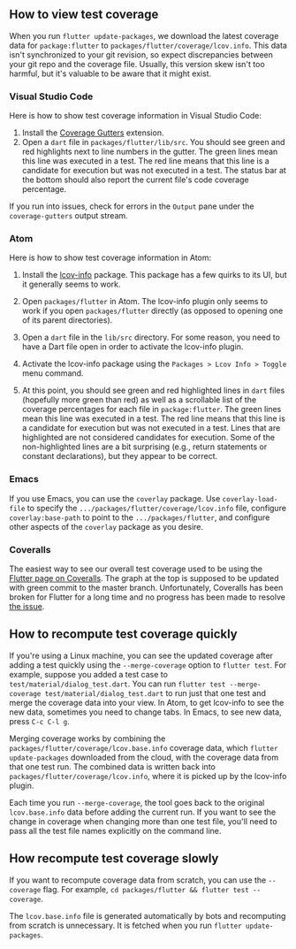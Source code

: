 ## How to view test coverage

When you run `flutter update-packages`, we download the latest coverage data for
`package:flutter` to `packages/flutter/coverage/lcov.info`. This data isn't
synchronized to your git revision, so expect discrepancies between your git repo
and the coverage file. Usually, this version skew isn't too harmful, but it's
valuable to be aware that it might exist.

### Visual Studio Code

Here is how to show test coverage information in Visual Studio Code:

1. Install the
   [Coverage Gutters](https://marketplace.visualstudio.com/items?itemName=ryanluker.vscode-coverage-gutters)
   extension.
1. Open a `dart` file in `packages/flutter/lib/src`. You should see green and
   red highlights next to line numbers in the gutter. The green lines mean this
   line was executed in a test. The red line means that this line is a candidate
   for execution but was not executed in a test. The status bar at the bottom
   should also report the current file's code coverage percentage.

If you run into issues, check for errors in the `Output` pane under the
`coverage-gutters` output stream.

### Atom

Here is how to show test coverage information in Atom:

1. Install the [lcov-info](https://atom.io/packages/lcov-info) package. This
   package has a few quirks to its UI, but it generally seems to work.

1. Open `packages/flutter` in Atom. The lcov-info plugin only seems to work if
   you open `packages/flutter` directly (as opposed to opening one of its parent
   directories).

1. Open a `dart` file in the `lib/src` directory. For some reason, you need to
   have a Dart file open in order to activate the lcov-info plugin.

1. Activate the lcov-info package using the `Packages > Lcov Info > Toggle` menu
   command.

1. At this point, you should see green and red highlighted lines in `dart` files
   (hopefully more green than red) as well as a scrollable list of the coverage
   percentages for each file in `package:flutter`. The green lines mean this
   line was executed in a test. The red line means that this line is a candidate
   for execution but was not executed in a test. Lines that are highlighted are
   not considered candidates for execution. Some of the non-highlighted lines
   are a bit surprising (e.g., return statements or constant declarations), but
   they appear to be correct.

### Emacs

If you use Emacs, you can use the `coverlay` package. Use `coverlay-load-file`
to specify the `.../packages/flutter/coverage/lcov.info` file, configure
`coverlay:base-path` to point to the `.../packages/flutter`, and configure other
aspects of the `coverlay` package as you desire.

### Coveralls

The easiest way to see our overall test coverage used to be using the
[Flutter page on Coveralls](https://coveralls.io/github/flutter/flutter?branch=master).
The graph at the top is supposed to be updated with green commit to the master
branch. Unfortunately, Coveralls has been broken for Flutter for a long time and
no progress has been made to resolve
[the issue](https://github.com/lemurheavy/coveralls-public/issues/1103).

## How to recompute test coverage quickly

If you're using a Linux machine, you can see the updated coverage after adding a
test quickly using the `--merge-coverage` option to `flutter test`. For example,
suppose you added a test case to `test/material/dialog_test.dart`. You can run
`flutter test --merge-coverage test/material/dialog_test.dart` to run just that
one test and merge the coverage data into your view. In Atom, to get lcov-info
to see the new data, sometimes you need to change tabs. In Emacs, to see new
data, press `C-c C-l g`.

Merging coverage works by combining the
`packages/flutter/coverage/lcov.base.info` coverage data, which
`flutter update-packages` downloaded from the cloud, with the coverage data from
that one test run. The combined data is written back into
`packages/flutter/coverage/lcov.info`, where it is picked up by the lcov-info
plugin.

Each time you run `--merge-coverage`, the tool goes back to the original
`lcov.base.info` data before adding the current run. If you want to see the
change in coverage when changing more than one test file, you'll need to pass
all the test file names explicitly on the command line.

## How recompute test coverage slowly

If you want to recompute coverage data from scratch, you can use the
`--coverage` flag. For example,
`cd packages/flutter && flutter test --coverage`.

The `lcov.base.info` file is generated automatically by bots and recomputing
from scratch is unnecessary. It is fetched when you run
`flutter update-packages`.
